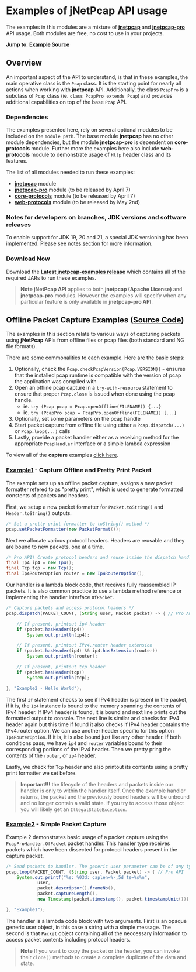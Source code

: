 # Examples of jNetPcap API usage
The examples in this modules are a mixture of [**jnetpcap**](https://github.com/slytechs-repos/jnetpcap) and [**jnetpcap-pro**](https://github.com/slytechs-repos/jnetpcap-pro) API usage. Both modules are free, no cost to use in your projects.

**Jump to**: [**Example Source**](https://github.com/slytechs-repos/jnetpcap-examples/tree/main/src/main/java/com/slytechs/jnet/jnetpcap/example/capture)

## Overview
An important aspect of the API to understand, is that in these examples, the main operative class is the `Pcap` class. It is the starting point for nearly all actions when working with **jnetpcap** API. Additionally, the class `PcapPro` is a subclass of `Pcap` class (ie. `class PcapPro extends Pcap`) and provides additional capabilities on top of the base `Pcap` API.

### Dependencies
The examples presented here, rely on several optional modules to be included on the `module path`. The base module **jnetpcap** has no other module dependencies, but the module **jnetpcap-pro** is dependent on **core-protocols** module. Further more the examples here also include **web-protocols** module to demonstrate usage of `Http` header class and its features.

The list of all modules needed to run these examples:
* [**jnetpcap**](https://github.com/slytechs-repos/jnetpcap) module
* [**jnetpcap-pro**](https://github.com/slytechs-repos/jnetpcap-pro) module (to be released by April 7)
* [**core-protocols**](https://github.com/slytechs-repos/core-protocols) module (to be released by April 7)
* [**web-protocols**](https://github.com/slytechs-repos/web-protocols) module (to be released by May 2nd)

### Notes for developers on branches, JDK versions and software releases
To enable support for JDK 19, 20 and 21, a special JDK versioning has been implemented. Please see [notes section](https://github.com/slytechs-repos/slytechs-repos/wiki/9.-Notes) for more information.

### Download Now
Download the [**Latest jnetpcap-examples release**](https://github.com/slytechs-repos/jnetpcap-examples/releases/tag/v0.9-alpha.1) which contains all
of the required JARs to run these examples.

> **Note** **jNetPcap API** applies to both **jnetpcap (Apache License)** and **jnetpcap-pro** modules. However the examples will specify when any particular feature is only available in **jnetpcap-pro API**.

## Offline Packet Capture Examples ([Source Code](https://github.com/slytechs-repos/jnetpcap-examples/tree/main/src/main/java/com/slytechs/jnetpcap/examples))
The examples in this section relate to various ways of capturing packets using **jNetPcap** APIs from offline files or pcap files (both standard and NG file formats).

There are some commonalities to each example. Here are the basic steps:

1. Optionally, check the `Pcap.checkPcapVersion(Pcap.VERSION))` - ensures that the installed pcap runtime is compatible with the version of pcap the application was compiled with
2. Open an offline pcap capture in a `try-with-resource` statement to ensure that proper `Pcap.close` is issued when done using the pcap handle.
    - ie. `try (Pcap pcap = Pcap.openOffline(FILENAME)) {...}`
    - ie. `try (PcapPro pcap = PcapPro.openOffline(FILENAME)) {...}`
3. Optionally, set some parameters on the pcap handle
4. Start packet capture from offline file using either a `Pcap.dispatch(...)` or `Pcap.loop(...)` calls
5. Lastly, provide a packet handler either as a receiving method for the appropriate `PcapHandler` interface or a simple lambda expression

To view all of the **capture** examples [click here](https://github.com/slytechs-repos/jnetpcap-examples/tree/main/src/main/java/com/slytechs/jnet/jnetpcap/example/capture).


### [Example1](https://github.com/slytechs-repos/jnetpcap-examples/blob/main/src/main/java/com/slytechs/jnetpcap/examples/Example2_PacketDescriptorTimestamp.java) - Capture Offline and Pretty Print Packet
The example sets up an offline packet capture, assigns a new packet formatter refered to as "pretty print", which is used to generate formatted constents of packets and headers.

First, we setup a new packet formatter for ``Packet.toString()`` and ``Header.toString()`` outputs.
```java
/* Set a pretty print formatter to toString() method */
pcap.setPacketFormatter(new PacketFormat());
```
Next we allocate various protocol headers. Headers are reusable and they are bound to new packets, one at a time.
```java
/* Pro API! Create protocol headers and reuse inside the dispatch handler */
final Ip4 ip4 = new Ip4();
final Tcp tcp = new Tcp();
final Ip4RouterOption router = new Ip4RouterOption();
```

Our handler is a lambda block code, that receives fully reassembled IP packets. It is also common practice to use a lambda method reference or implementing the handler interface ``OfPacket``.
```java
/* Capture packets and access protocol headers */
pcap.dispatch(PACKET_COUNT, (String user, Packet packet) -> { // Pro API

	// If present, printout ip4 header
	if (packet.hasHeader(ip4))
		System.out.println(ip4);

	// If present, printout IPv4.router header extension
	if (packet.hasHeader(ip4) && ip4.hasExtension(router))
		System.out.println(router);

	// If present, printout tcp header
	if (packet.hasHeader(tcp))
		System.out.println(tcp);

}, "Example2 - Hello World");
```

The first `if` statement checks to see if IPv4 header is present in the packet, if it is, the `Ip4` instance is bound to the memory spanning the contents of IPv4 header. If IPv4 header is found, it is bound and next line prints out the formatted output to console.
The next line is similar and checks for IPv4 header again but this time if found it also checks if IPv4 header contains the IPv4.router option. We can use another header specific for this option `Ip4RouterOption`. If it is, it is also bound just like any other header. If both conditions pass, we have `ip4` and `router` variables bound to their corresponding portions of the IPv4 header. Then we pretty pring the contents of the `router`, or `ip4` header.

Lastly, we check for `Tcp` header and also printout its contents using a pretty print formatter we set before.
> **Important!!!** the lifecycle of the headers and packets inside our handler is only to within the handler itself. Once the example handler returns, the packet and the previously bound headers will be unbound and no longer contain a valid state. If you try to access those object you will likely get an `IllegalStateException`. 
> 
### [Example2](https://github.com/slytechs-repos/jnetpcap-examples/blob/main/src/main/java/com/slytechs/jnetpcap/examples/Example1_CapturePacketsAndPrintHeaders.java) - Simple Packet Capture 
Example 2 demonstrates basic usage of a packet capture using the `PcapProHandler.OfPacket` packet handler. This handler type receives packets which have been dissected for protocol headers present in the capture packet. 

```java
/* Send packets to handler. The generic user parameter can be of any type. */
pcap.loop(PACKET_COUNT, (String user, Packet packet) -> { // Pro API
	System.out.printf("%s: %03d: caplen=%-,5d ts=%s%n",
			user,
			packet.descriptor().frameNo(),
			packet.captureLength(),
			new Timestamp(packet.timestamp(), packet.timestampUnit()));

}, "Example1");
```
The handler is a lambda code block with two arguments. First is an opaque generic user object, in this case a string with a simple message. The second is that `Packet` object containing all of the neccessary information to access packet contents including protocol headers.

> **Note** If you want to copy the packet or the header, you can invoke their `clone()` methods to create a complete duplicate of the data and state.
